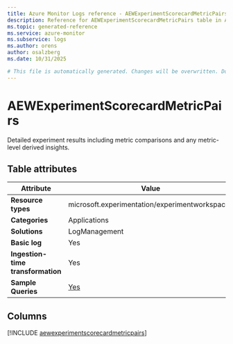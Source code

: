 ```yaml
---
title: Azure Monitor Logs reference - AEWExperimentScorecardMetricPairs
description: Reference for AEWExperimentScorecardMetricPairs table in Azure Monitor Logs.
ms.topic: generated-reference
ms.service: azure-monitor
ms.subservice: logs
ms.author: orens
author: osalzberg
ms.date: 10/31/2025

# This file is automatically generated. Changes will be overwritten. Do not change this file directly.
---
```


# AEWExperimentScorecardMetricPairs

Detailed experiment results including metric comparisons and any metric-level derived insights.


## Table attributes

|Attribute|Value|
|---|---|
|**Resource types**|microsoft.experimentation/experimentworkspaces|
|**Categories**|Applications|
|**Solutions**| LogManagement|
|**Basic log**|Yes|
|**Ingestion-time transformation**|Yes|
|**Sample Queries**|[Yes](/azure/azure-monitor/reference/queries/aewexperimentscorecardmetricpairs)|



## Columns
  
[!INCLUDE [aewexperimentscorecardmetricpairs](~/reusable-content/ce-skilling/azure/includes/azure-monitor/reference/tables/aewexperimentscorecardmetricpairs-include.md)]
